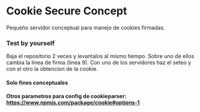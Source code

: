 # Cookie Secure Concept
Pequeño servidor conceptual para manejo de cookies firmadas.

### Test by yourself
Baja el repositorio 2 veces y levantalos al mismo tiempo. Sobre uno de ellos cambia la linea de firma (linea 9).
Con uno de los servidores haz el seteo y con el otro la obtencion de la cookie.

#### Solo fines conceptuales

#### Otros parametros para config de cookieparser: https://www.npmjs.com/package/cookie#options-1